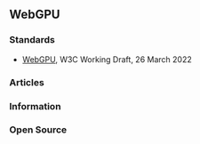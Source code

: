 ## WebGPU


### Standards
- [WebGPU](https://www.w3.org/TR/webgpu/), W3C Working Draft, 26 March 2022



### Articles


### Information


### Open Source


